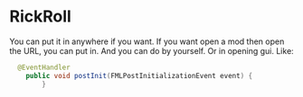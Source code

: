 # RickRoll
You can put it in anywhere if you want.
If you want open a mod then open the URL, you can put in.
And you can do by yourself.
Or in opening gui.
Like:
```java
  @EventHandler
    public void postInit(FMLPostInitializationEvent event) {
        }
